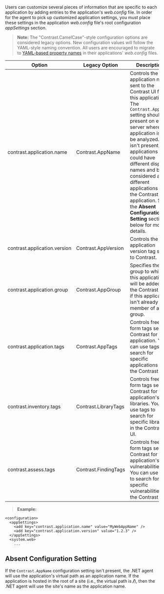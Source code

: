 <!--
title: ".NET Application-Specific Settings"
description: "Guide to setting the application-specific settings"
tags: "configuration microsoft IIS application name agent installation .NET version"
-->

Users can customize several pieces of information that are specific to each application by adding entries to the application's *web.config* file. In order for the agent to pick up customized application settings, you must place these settings in the application *web.config* file's root configuration *appSettings* section. 

> **Note:** The "Contrast.CamelCase"-style configuration options are considered legacy options. New configuration values will follow the YAML-style naming convention. All users are encouraged to migrate to [YAML-based property names](installation-netconfig.html#net-yaml) in their applications' *web.config* files.

| Option                       | Legacy Option        | Description | Version |
|------------------------------|----------------------|-------------|---------|
| contrast.application.name    | Contrast.AppName     | Controls the application name sent to the Contrast UI for this application. The `Contrast.AppName` setting should be present on each server where the application is to be analyzed. If it isn't present, the applications could have different display names and be considered as different applications by the Contrast application. See the **Absent Configuration Setting** section below for more details.      | 3.1.3+  |
| contrast.application.version | Contrast.AppVersion  | Controls the application version tag sent to Contrast. | 3.3.6+  |
| contrast.application.group   | Contrast.AppGroup    | Specifies the group to which this application will be added in the Contrast UI, if this application isn't already a member of a group.        | 3.4.5+ |
| contrast.application.tags    | Contrast.AppTags     | Controls free-form tags sent to Contrast for the application. You can use tags to search for specific applications in the Contrast UI.        | 4.8.20+ |
| contrast.inventory.tags      | Contrast.LibraryTags | Controls free-form tags sent to Contrast for the application's libraries. You can use tags to search for specific libraries in the Contrast UI.        | 4.8.20+ |
| contrast.assess.tags         | Contrast.FindingTags | Controls free-form tags sent to Contrast for the application's vulnerabilities. You can use tags to search for specific vulnerabilities in the Contrast UI.        | 4.8.20+ |


> **Example:**
 ```
 <configuration>
   <appSettings>
     <add key="contrast.application.name" value="MyWebAppName" />
     <add key="contrast.application.version" value="1.2.3" />
   </appSettings>
   <system.web>
     ...
 ```

## Absent Configuration Setting

If the `Contrast.AppName` configuration setting isn't present, the .NET agent will use the application's virtual path as an application name. If the application is hosted in the root of a site (i.e., the virtual path is ***/***), then the .NET agent will use the site's name as the application name.
